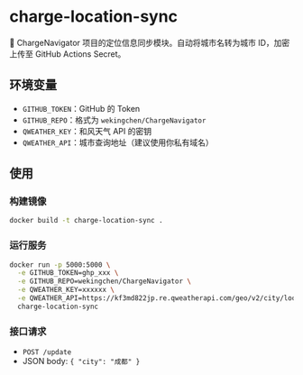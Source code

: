 # charge-location-sync

🔁 ChargeNavigator 项目的定位信息同步模块。自动将城市名转为城市 ID，加密上传至 GitHub Actions Secret。

## 环境变量

- `GITHUB_TOKEN`：GitHub 的 Token
- `GITHUB_REPO`：格式为 `wekingchen/ChargeNavigator`
- `QWEATHER_KEY`：和风天气 API 的密钥
- `QWEATHER_API`：城市查询地址（建议使用你私有域名）

## 使用

### 构建镜像

```bash
docker build -t charge-location-sync .
```

### 运行服务

```bash
docker run -p 5000:5000 \
  -e GITHUB_TOKEN=ghp_xxx \
  -e GITHUB_REPO=wekingchen/ChargeNavigator \
  -e QWEATHER_KEY=xxxxxx \
  -e QWEATHER_API=https://kf3md822jp.re.qweatherapi.com/geo/v2/city/lookup \
  charge-location-sync
```

### 接口请求

- `POST /update`
- JSON body: `{ "city": "成都" }`
